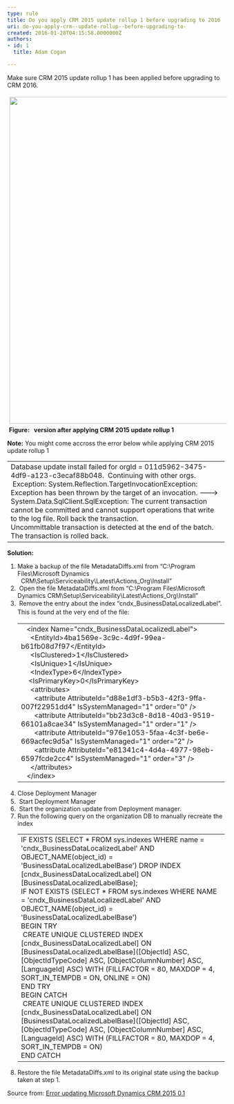 ```yaml
---
type: rule
title: Do you apply CRM 2015 update rollup 1 before upgrading to 2016
uri: do-you-apply-crm--update-rollup--before-upgrading-to-
created: 2016-01-28T04:15:58.0000000Z
authors:
- id: 1
  title: Adam Cogan

---
```




<span class='intro'> Make sure CRM 2015 update rollup 1 has been applied before upgrading to CRM 2016.<br> </span>

<dl class="ssw15-rteElement-ImageArea"> <img src="/PublishingImages/updaterollup1.png" alt="" style="margin&#58;5px;width&#58;758px;" />&#160;<strong>Figure&#58; &#160; version after applying CRM 2015 update rollup 1</strong> <dl class="ssw15-rteElement-ImageArea"><dl class="ssw15-rteElement-ImageArea"> <strong>Note&#58;</strong> You might come accross the error below while applying CRM 2015 update rollup 1</dl><dl class="ssw15-rteElement-ImageArea"><table cellspacing="0" width="100%" class="ssw15-rteTable-default"><tbody><tr><td class="ssw15-rteTable-default" style="width&#58;100%;"><div>Database update install failed for orgId = 011d5962-3475-4df9-a123-c3ecaf88b048. &#160;Continuing with other orgs. &#160;Exception&#58; System.Reflection.TargetInvocationException&#58; Exception has been thrown by the target of an invocation. ---&gt; System.Data.SqlClient.SqlException&#58; The current transaction cannot be committed and cannot support operations that write to the log file. Roll back the transaction.</div><div>Uncommittable transaction is detected at the end of the batch. The transaction is rolled back.</div></td></tr></tbody></table></dl><dl class="ssw15-rteElement-ImageArea"> <strong>Solution&#58;</strong> <dl class="ssw15-rteElement-ImageArea"><ol><li> 
                  <span style="background-color&#58;initial;"> Make a backup of the file MetadataDiffs.xml from “C&#58;\Program Files\Microsoft Dynamics &#160; &#160; &#160; &#160; &#160; &#160; &#160;&#160;CRM\Setup\Serviceability\Latest\Actions_Org\Install”</span><br></li><li> 
                  <span style="background-color&#58;initial;">&#160;Open the file MetadataDiffs.xml from “C&#58;\Program Files\Microsoft Dynamics CRM\Setup\Serviceability\Latest\Actions_Org\Install”</span></li><li> 
                  <span style="background-color&#58;initial;"></span> <span style="background-color&#58;initial;">&#160;Rem</span><span style="line-height&#58;20px;background-color&#58;initial;">ove the entry about the index “cndx_BusinessDataLocalizedLabel”. This is found at the very end of the file&#58;</span> 
                  <table cellspacing="0" width="100%" class="ssw15-rteTable-default"><tbody><tr><td class="ssw15-rteTable-default" style="width&#58;100%;">&#160; &#160;&lt;index Name=&quot;cndx_BusinessDataLocalizedLabel&quot;&gt;<br>&#160; &#160; &#160;&lt;EntityId&gt;4ba1569e-3c9c-4d9f-99ea-b61fb08d7f97&lt;/EntityId&gt;<br>&#160; &#160; &#160;&lt;IsClustered&gt;1&lt;/IsClustered&gt;<br>&#160; &#160; &#160;&lt;IsUnique&gt;1&lt;/IsUnique&gt;<br>&#160; &#160; &#160;&lt;IndexType&gt;6&lt;/IndexType&gt;<br>&#160; &#160; &lt;IsPrimaryKey&gt;0&lt;/IsPrimaryKey&gt;<br>&#160; &#160; &#160;&lt;attributes&gt;<br>&#160; &#160; &#160; &#160;&lt;attribute AttributeId=&quot;d88e1df3-b5b3-42f3-9ffa-007f22951dd4&quot; IsSystemManaged=&quot;1&quot; order=&quot;0&quot; /&gt;<br>&#160; &#160; &#160; &#160;&lt;attribute AttributeId=&quot;bb23d3c8-8d18-40d3-9519-66101a8cae34&quot; IsSystemManaged=&quot;1&quot; order=&quot;1&quot; /&gt;<br>&#160; &#160; &#160; &#160;&lt;attribute AttributeId=&quot;976e1053-5faa-4c3f-be6e-669acfec9d5a&quot; IsSystemManaged=&quot;1&quot; order=&quot;2&quot; /&gt;<br>&#160; &#160; &#160; &#160;&lt;attribute AttributeId=&quot;e81341c4-4d4a-4977-98eb-6597fcde2cc4&quot; IsSystemManaged=&quot;1&quot; order=&quot;3&quot; /&gt;<br>&#160; &#160; &#160;&lt;/attributes&gt;<br>&#160; &#160;&lt;/index&gt;</td></tr></tbody></table></li><li> 
                  <span style="line-height&#58;20px;background-color&#58;initial;">Close Deployment Manager</span><br></li><li> 
                  <span style="background-color&#58;initial;">&#160;Start Deployment Manager</span></li><li> 
                  <span style="background-color&#58;initial;"></span> <span style="background-color&#58;initial;">&#160;Start the organization update from Deployment manager.</span></li><li> 
                  <span style="background-color&#58;initial;">Run the following query on the organization DB to manually recreate the index<br></span> 
                  <table cellspacing="0" width="100%" class="ssw15-rteTable-default"><tbody><tr><td class="ssw15-rteTable-default" style="width&#58;100%;">IF EXISTS (SELECT * FROM sys.indexes WHERE name = 'cndx_BusinessDataLocalizedLabel' AND OBJECT_NAME(object_id) = 'BusinessDataLocalizedLabelBase') DROP INDEX [cndx_BusinessDataLocalizedLabel] ON [BusinessDataLocalizedLabelBase];<br>IF NOT EXISTS (SELECT * FROM sys.indexes WHERE NAME = 'cndx_BusinessDataLocalizedLabel' AND OBJECT_NAME(object_id) = 'BusinessDataLocalizedLabelBase')<br>BEGIN TRY<br>&#160;CREATE UNIQUE CLUSTERED INDEX [cndx_BusinessDataLocalizedLabel] ON [BusinessDataLocalizedLabelBase]([ObjectId] ASC, [ObjectIdTypeCode] ASC, [ObjectColumnNumber] ASC, [LanguageId] ASC) WITH (FILLFACTOR = 80, MAXDOP = 4, SORT_IN_TEMPDB = ON, ONLINE = ON)<br>END TRY<br>BEGIN CATCH<br>&#160;CREATE UNIQUE CLUSTERED INDEX [cndx_BusinessDataLocalizedLabel] ON [BusinessDataLocalizedLabelBase]([ObjectId] ASC, [ObjectIdTypeCode] ASC, [ObjectColumnNumber] ASC, [LanguageId] ASC) WITH (FILLFACTOR = 80, MAXDOP = 4, SORT_IN_TEMPDB = ON)<br>END CATCH</td></tr></tbody></table></li><li> 
                  <span style="background-color&#58;initial;"> Restore the file MetadataDiffs.xml to its original state using the backup taken at step 1.</span></li></ol></dl></dl></dl></dl> Source from&#58;​&#160;<a href="https&#58;//www.remotingcoders.com/Blogsite/Lists/Posts/Post.aspx?ID=83" target="_blank">Error updating Microsoft Dynamics CRM 2015 0.1 </a> 


